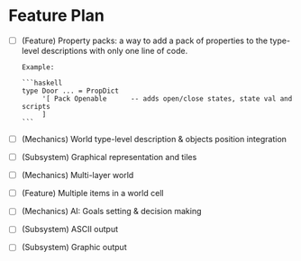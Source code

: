 # Feature Plan

- [ ] (Feature) Property packs: a way to add a pack of properties
      to the type-level descriptions with only one line of code.

      Example:

      ```haskell
      type Door ... = PropDict
           '[ Pack Openable      -- adds open/close states, state val and scripts
           ]
      ```
- [ ] (Mechanics) World type-level description & objects position integration
- [ ] (Subsystem) Graphical representation and tiles
- [ ] (Mechanics) Multi-layer world
- [ ] (Feature) Multiple items in a world cell
- [ ] (Mechanics) AI: Goals setting & decision making
- [ ] (Subsystem) ASCII output
- [ ] (Subsystem) Graphic output
